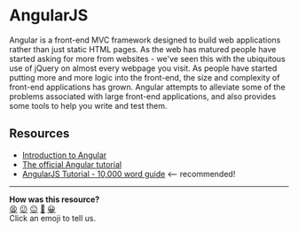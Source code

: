 AngularJS
=========

Angular is a front-end MVC framework designed to build web applications rather than just static HTML pages. As the web has matured people have started asking for more from websites - we've seen this with the ubiquitous use of jQuery on almost every webpage you visit. As people have started putting more and more logic into the front-end, the size and complexity of front-end applications has grown. Angular attempts to alleviate some of the problems associated with large front-end applications, and also provides some tools to help you write and test them.

## Resources
* [Introduction to Angular](https://docs.angularjs.org/guide/introduction)  
* [The official Angular tutorial](https://docs.angularjs.org/tutorial)
* [AngularJS Tutorial - 10,000 word guide](https://www.airpair.com/angularjs/posts/angularjs-tutorial) <-- recommended!

<!-- BEGIN GENERATED SECTION DO NOT EDIT -->

---

**How was this resource?**  
[😫](https://airtable.com/shrUJ3t7KLMqVRFKR?prefill_Repository=course&prefill_File=pills/angularjs.md&prefill_Sentiment=😫) [😕](https://airtable.com/shrUJ3t7KLMqVRFKR?prefill_Repository=course&prefill_File=pills/angularjs.md&prefill_Sentiment=😕) [😐](https://airtable.com/shrUJ3t7KLMqVRFKR?prefill_Repository=course&prefill_File=pills/angularjs.md&prefill_Sentiment=😐) [🙂](https://airtable.com/shrUJ3t7KLMqVRFKR?prefill_Repository=course&prefill_File=pills/angularjs.md&prefill_Sentiment=🙂) [😀](https://airtable.com/shrUJ3t7KLMqVRFKR?prefill_Repository=course&prefill_File=pills/angularjs.md&prefill_Sentiment=😀)  
Click an emoji to tell us.

<!-- END GENERATED SECTION DO NOT EDIT -->
